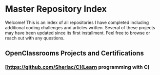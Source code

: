 # Master Repository Index

Welcome! This is an index of all repositories I have completed including additional coding challenges and articles written. Several of these projects may have been updated since its first installment. Feel free to browse or reach out with any questions.


## OpenClassrooms Projects and Certifications

### [https://github.com/Sherlac/C](Learn programming with C)
